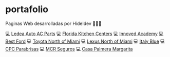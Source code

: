 # portafolio
Paginas Web desarrolladas por Hideldev 👨🏼‍💻

💻 [Ledea Auto AC Parts](http://ledeaautoacparts.com/) 
💻 [Florida Kitchen Centers](http://floridakitchencenters.com/)
💻 [Innoved Academy](https://innovedacademy.com/)
💻 [Best Ford](https://www.bestfordinc.com/)
💻 [Toyota North of Miami](http://toyotaofnorthmiami.com/)
💻 [Lexus North of Miami](https://www.lexusofnorthmiami.com/)
💻 [Italy Blue](https://www.italyblueautosales.com/)
💻 [CPC Parabrisas](https://parabrisascpcsm.com/)
💻 [MCR Seguros](https://www.segurosmcr.com/)
💻 [Casa Palmera Margarita](https://casapalmerave.com/)
